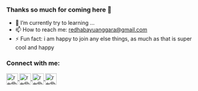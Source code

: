 ### Thanks so much for coming here 👋

- 🌱 I’m currently try to learning ...
- 📫 How to reach me: redhabayuanggara@gmail.com
- ⚡ Fun fact: i am happy to join any else things, as much as that is super cool and happy

<h3 align="left">Connect with me:</h3>
<p align="left">

  <a href="https://www.linkedin.com/in/redha-bayu-anggara-55a219b9/" target="_blank">
    <img align="center" src="https://iconpacks.net/?utm_source=link-attribution&utm_content=2166" alt="redha-bayu-anggara" height="30" width="30" />
  </a>
 
  <a href="https://medium.com/@redhabayuanggara" target="_blank">
    <img align="center" src="https://iconpacks.net/?utm_source=link-attribution&utm_content=2177" alt="redha-bayu-anggara" height="30" width="30" />
  </a>
 
  <a href="https://www.instagram.com/redhabayuanggara/" target="_blank">
    <img align="center" src="https://iconpacks.net/?utm_source=link-attribution&utm_content=3497" alt="redha-bayu-anggara" height="30" width="30" />
  </a>
  
  <a href="https://www.youtube.com/watch?v=htgr3pvBr-I" target="_blank">
    <img align="center" src="https://iconpacks.net/?utm_source=link-attribution&utm_content=2176" alt="redha-bayu-anggara" height="30" width="30" />
  </a>

</p>
